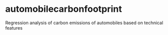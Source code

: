 # automobilecarbonfootprint
Regression analysis of carbon emissions of automobiles based on technical features
